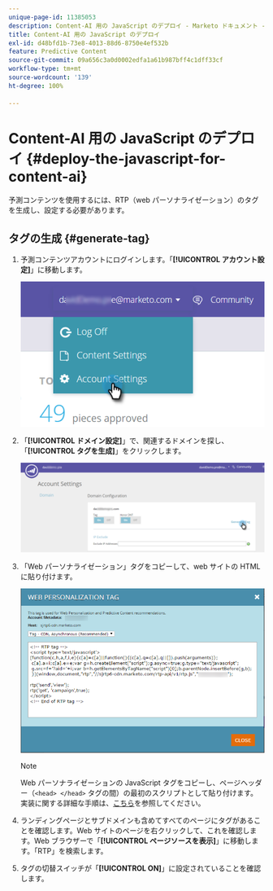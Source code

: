```yaml
---
unique-page-id: 11385053
description: Content-AI 用の JavaScript のデプロイ - Marketo ドキュメント - 製品ドキュメント
title: Content-AI 用の JavaScript のデプロイ
exl-id: d48bfd1b-73e8-4013-88d6-8750e4ef532b
feature: Predictive Content
source-git-commit: 09a656c3a0d0002edfa1a61b987bff4c1dff33cf
workflow-type: tm+mt
source-wordcount: '139'
ht-degree: 100%

---
```


# Content-AI 用の JavaScript のデプロイ {#deploy-the-javascript-for-content-ai}

予測コンテンツを使用するには、RTP（web パーソナライゼーション）のタグを生成し、設定する必要があります。

## タグの生成 {#generate-tag}

1. 予測コンテンツアカウントにログインします。「**[!UICONTROL アカウント設定]**」に移動します。

   ![](assets/settings-dropdown-account-hands.png)

1. 「**[!UICONTROL ドメイン設定]**」で、関連するドメインを探し、「**[!UICONTROL タグを生成]**」をクリックします。

   ![](assets/generate-tag.png)

1. 「Web パーソナライゼーション」タグをコピーして、web サイトの HTML に貼り付けます。

   ![](assets/web-personalization-tag.png)

   >[!NOTE]
   >
   >Web パーソナライゼーションの JavaScript タグをコピーし、ページヘッダー（`<head> </head>` タグの間）の最初のスクリプトとして貼り付けます。実装に関する詳細な手順は、[こちら](/help/marketo/product-docs/web-personalization/rtp-tag-implementation/deploy-the-rtp-javascript.md)を参照してください。

1. ランディングページとサブドメインも含めてすべてのページにタグがあることを確認します。Web サイトのページを右クリックして、これを確認します。Web ブラウザーで「**[!UICONTROL ページソースを表示]**」に移動します。「RTP」を検索します。

1. タグの切替スイッチが「**[!UICONTROL ON]**」に設定されていることを確認します。
